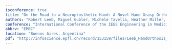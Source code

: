 ```yaml
---
isconference: true
title: "On the Road to a Neuroprosthetic Hand: A Novel Hand Grasp Orthosis Based on Functional Electrical Stimulation"
authors: "Robert Leeb, Miguel Gubler, Michele Tavella, Heather Miller, Jose R Del Millan"
conference: "International Conference of the IEEE Engineering in Medicine and Biology Society"
abbrv: "EMBC"
location: "Buenos Aires, Argentina"
pdf: "http://infoscience.epfl.ch/record/153159/files/Leeb_HandOrthosis_IEEE_EMBC2010_00361682.pdf"
---
```

